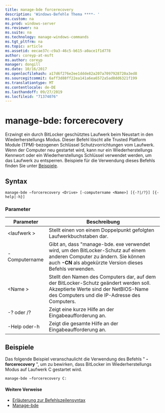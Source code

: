 ```yaml
---
title: manage-bde forcerecovery
description: 'Windows-Befehle Thema ****- '
ms.custom: na
ms.prod: windows-server
ms.reviewer: na
ms.suite: na
ms.technology: manage-windows-commands
ms.tgt_pltfrm: na
ms.topic: article
ms.assetid: eecae37c-c9a3-46c5-b615-a0ace1f1d778
author: coreyp-at-msft
ms.author: coreyp
manager: dongill
ms.date: 10/16/2017
ms.openlocfilehash: a17d6f276e2ee1ddde82a207a7097928720a3ed8
ms.sourcegitcommit: 6aff3d88ff22ea141a6ea6572a5ad8dd6321f199
ms.translationtype: MT
ms.contentlocale: de-DE
ms.lasthandoff: 09/27/2019
ms.locfileid: "71374076"
---
```

# <a name="manage-bde-forcerecovery"></a>manage-bde: forcerecovery



Erzwingt ein durch BitLocker geschütztes Laufwerk beim Neustart in den Wiederherstellungs Modus. Dieser Befehl löscht alle Trusted Platform Module (TPM)-bezogenen Schlüssel Schutzvorrichtungen vom Laufwerk. Wenn der Computer neu gestartet wird, kann nur ein Wiederherstellungs Kennwort oder ein Wiederherstellungs Schlüssel verwendet werden, um das Laufwerk zu entsperren. Beispiele für die Verwendung dieses Befehls finden Sie unter [Beispiele](#BKMK_Examples).

## <a name="syntax"></a>Syntax

```
manage-bde –forcerecovery <Drive> [-computername <Name>] [{-?|/?}] [{-help|-h}]
```

### <a name="parameters"></a>Parameter

|Parameter|Beschreibung|
|---------|-----------|
|\<laufwerk >|Stellt einen von einem Doppelpunkt gefolgten Laufwerkbuchstaben dar.|
|-Computername|Gibt an, dass "manage-bde. exe verwendet wird, um den BitLocker-Schutz auf einem anderen Computer zu ändern. Sie können auch **-CN** als abgekürzte Version dieses Befehls verwenden.|
|\<Name >|Stellt den Namen des Computers dar, auf dem der BitLocker-Schutz geändert werden soll. Akzeptierte Werte sind der NetBIOS-Name des Computers und die IP-Adresse des Computers.|
|-? oder /?|Zeigt eine kurze Hilfe an der Eingabeaufforderung an.|
|-Help oder-h|Zeigt die gesamte Hilfe an der Eingabeaufforderung an.|

## <a name="BKMK_Examples"></a>Beispiele

Das folgende Beispiel veranschaulicht die Verwendung des Befehls " **-forcerecovery** ", um zu bewirken, dass BitLocker im Wiederherstellungs Modus auf Laufwerk C gestartet wird.
```
manage-bde –forcerecovery C:
```

#### <a name="additional-references"></a>Weitere Verweise

-   [Erläuterung zur Befehlszeilensyntax](command-line-syntax-key.md)
-   [Manage-bde](manage-bde.md)